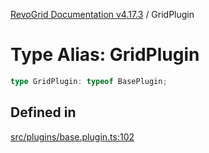 [RevoGrid Documentation v4.17.3](README.md) / GridPlugin

# Type Alias: GridPlugin

```ts
type GridPlugin: typeof BasePlugin;
```

## Defined in

[src/plugins/base.plugin.ts:102](https://github.com/revolist/revogrid/blob/3aa06b5b2b2375c31a2a8275a0aefcbc04de60c5/src/plugins/base.plugin.ts#L102)

